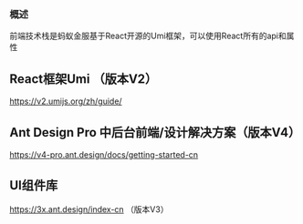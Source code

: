 <!--
 * @Description: 项目描述
 * @Author: LaughingZhu
 * @Date: 2020-12-22 17:47:16
 * @LastEditros: 
 * @LastEditTime: 2021-10-05 12:14:37
-->
### 概述
前端技术栈是蚂蚁金服基于React开源的Umi框架，可以使用React所有的api和属性


## React框架Umi （版本V2）
https://v2.umijs.org/zh/guide/


## Ant Design Pro 中后台前端/设计解决方案（版本V4）
https://v4-pro.ant.design/docs/getting-started-cn


## UI组件库
https://3x.ant.design/index-cn （版本V3）